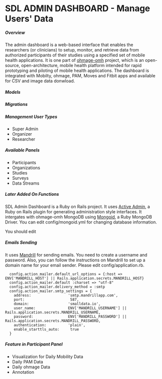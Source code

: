 <h1>SDL ADMIN DASHBOARD - Manage Users' Data</h1>
<h5>Overview</h5>
<p>
  The admin dashboard is a web-based interface that enables the researchers (or clinicians) to setup, monitor, and retrieve data from authorized participants of their studies using a specified set of mobile health applications. It is one part of <a href="http://ohmage-omh.smalldata.io/">ohmage-omh</a> project, which is an open-source, open-architecture, mobile health platform intended for rapid prototyping and piloting of mobile health applications. The dashboard is integrated with Mobilty, ohmage, PAM, Moves and Fitbit apps and available for CSV and image data donwload.
</p>


<h5>Models</h5>
<h5>Migrations</h5>
<p></p>
<h5>Management User Types</h5>
<ul>
  <li>Super Admin</li>
  <li>Organizer</li>
  <li>Researcher</li>
</ul>

<h5>Available Panels</h5>
<ul>
  <li>Participants</li>
  <li>Organizations</li>
  <li>Studies</li>
  <li>Surveys</li>
  <li>Data Streams</li>
</ul>

<h5>Later Added On Functions</h5>
<p>
  SDL Admin Dashboard is a Ruby on Rails project. It uses <a href="http://activeadmin.info/">Active Admin</a>, a Ruby on Rails plugin for generating administration style interfaces. It intergates with ohmage-omh MongoDB using <a href="https://docs.mongodb.org/ecosystem/tutorial/ruby-mongoid-tutorial/">Mongoid</a>, a Ruby MongoDB Driver. You can edit config/mongoid.yml for changing database information.
</p>

<p>
  You should edit
</p>

<h5>Emails Sending</h5>
<p>
  It uses <a href="https://www.mandrill.com/">Mandrill</a> for sending emails. You need to create a username and password. Also, you can follow the instructions on Mandrill to set up a domain name for your email sender. Please edit config/application.rb.

  ```
    config.action_mailer.default_url_options = {:host => ENV['MANDRILL_HOST'] || Rails.application.secrets.MANDRILL_HOST}
    config.action_mailer.default :charset => "utf-8"
    config.action_mailer.delivery_method = :smtp
    config.action_mailer.smtp_settings = {
      address:                 'smtp.mandrillapp.com',
      port:                     587,
      domain:                  'smalldata.io',
      user_name:               ENV['MANDRILL_USERNAME'] || Rails.application.secrets.MANDRILL_USERNAME,
      password:                ENV['MANDRILL_PASSWORD'] || Rails.application.secrets.MANDRILL_PASSWORD,
      authentication:          'plain',
      enable_starttls_auto:     true
    }
  ```
</p>
<h5>Feature in Participant Panel</h5>
<ul>
  <li>Visualization for Daily Mobility Data</li>
  <li>Daily PAM Data</li>
  <li>Daily ohmage Data</li>
  <li>Annotation</li>
</ul>

